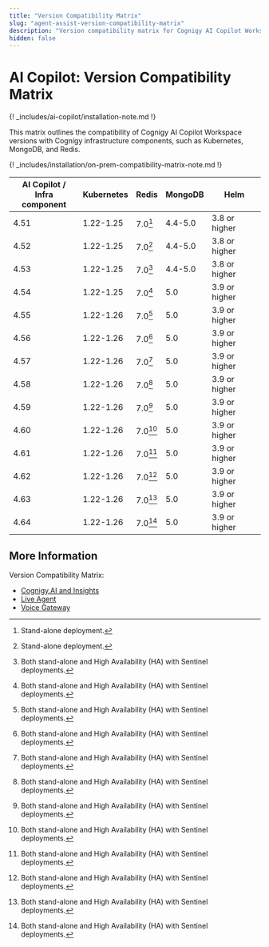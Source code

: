 ```yaml
---
title: "Version Compatibility Matrix"
slug: "agent-assist-version-compatibility-matrix"
description: "Version compatibility matrix for Cognigy AI Copilot Workspace and Infrastructure Components provides valuable insights and ensures seamless integration and upgrades for optimal performance."
hidden: false
---
```


# AI Copilot: Version Compatibility Matrix

{! _includes/ai-copilot/installation-note.md !}

This matrix outlines the compatibility of Cognigy AI Copilot Workspace versions with Cognigy infrastructure components,
such as Kubernetes, MongoDB, and Redis.

{! _includes/installation/on-prem-compatibility-matrix-note.md !}

| AI Copilot /<br> Infra component | Kubernetes | Redis    | MongoDB | Helm          |
|----------------------------------|------------|----------|---------|---------------|
| 4.51                             | 1.22-1.25  | 7.0[^*]  | 4.4-5.0 | 3.8 or higher |
| 4.52                             | 1.22-1.25  | 7.0[^*]  | 4.4-5.0 | 3.8 or higher |
| 4.53                             | 1.22-1.25  | 7.0[^**] | 4.4-5.0 | 3.8 or higher |
| 4.54                             | 1.22-1.25  | 7.0[^**] | 5.0     | 3.9 or higher |
| 4.55                             | 1.22-1.26  | 7.0[^**] | 5.0     | 3.9 or higher |
| 4.56                             | 1.22-1.26  | 7.0[^**] | 5.0     | 3.9 or higher |
| 4.57                             | 1.22-1.26  | 7.0[^**] | 5.0     | 3.9 or higher |
| 4.58                             | 1.22-1.26  | 7.0[^**] | 5.0     | 3.9 or higher |
| 4.59                             | 1.22-1.26  | 7.0[^**] | 5.0     | 3.9 or higher |
| 4.60                             | 1.22-1.26  | 7.0[^**] | 5.0     | 3.9 or higher |
| 4.61                             | 1.22-1.26  | 7.0[^**] | 5.0     | 3.9 or higher |
| 4.62                             | 1.22-1.26  | 7.0[^**] | 5.0     | 3.9 or higher |
| 4.63                             | 1.22-1.26  | 7.0[^**] | 5.0     | 3.9 or higher |
| 4.64                             | 1.22-1.26  | 7.0[^**] | 5.0     | 3.9 or higher |

[^*]: Stand-alone deployment.

[^**]: Both stand-alone and High Availability (HA) with Sentinel deployments.

## More Information

Version Compatibility Matrix:

- [Cognigy.AI and Insights](../../ai/installation/version-compatibility-matrix.md)
- [Live Agent](../../live-agent/installation/deployment/version-compatibility-matrix.md)
- [Voice Gateway](../../voicegateway/installation/version-compatibility-matrix.md)